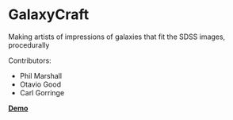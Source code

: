 GalaxyCraft
===========

Making artists of impressions of galaxies that fit the SDSS images, procedurally 

Contributors:

* Phil Marshall
* Otavio Good
* Carl Gorringe

**[Demo](http://drphilmarshall.github.io/GalaxyCraft/)**

